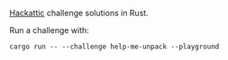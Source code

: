 [Hackattic](https://hackattic.com) challenge solutions in Rust.

Run a challenge with:
```
cargo run -- --challenge help-me-unpack --playground
```
